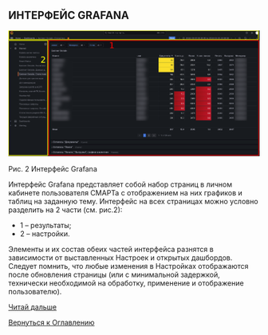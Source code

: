 ## ИНТЕРФЕЙС GRAFANA

![Интерфейс Grafana](img/smart-settings/interface.png "Интерфейс Grafana")

Рис. 2 Интерфейс Grafana

Интерфейс Grafana представляет собой набор страниц в личном кабинете пользователя СМАРТа с отображением на них графиков 
и таблиц на заданную тему. 
Интерфейс на всех страницах можно условно разделить на 2 части (см. рис.2):
- 1 – результаты;
- 2 – настройки.

Элементы и их состав обеих частей интерфейса разнятся в зависимости от выставленных Настроек и открытых дашбордов. 
Следует помнить, что любые изменения в Настройках отображаются после обновления страницы (или с минимальной задержкой, 
технически необходимой на обработку, применение и отображение пользователю).

[Читай дальше](060-grafana-visualization.md)

[Вернуться к Оглавлению](Readme.md)

